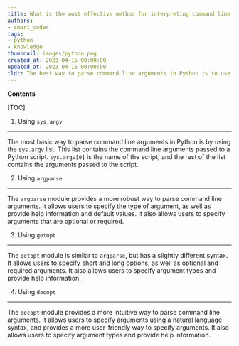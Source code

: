 ```yaml
---
title: What is the most effective method for interpreting command line arguments?
authors:
- smart_coder
tags:
- python
- knowledge
thumbnail: images/python.png
created_at: 2023-04-15 00:00:00
updated_at: 2023-04-15 00:00:00
tldr: The best way to parse command line arguments in Python is to use the argparse library.
---
```


**Contents**

[TOC]

1. Using `sys.argv`
------------------------
The most basic way to parse command line arguments in Python is by using the `sys.argv` list. This list contains the command line arguments passed to a Python script. `sys.argv[0]` is the name of the script, and the rest of the list contains the arguments passed to the script. 

2. Using `argparse`
------------------------
The `argparse` module provides a more robust way to parse command line arguments. It allows users to specify the type of argument, as well as provide help information and default values. It also allows users to specify arguments that are optional or required.

3. Using `getopt`
------------------------
The `getopt` module is similar to `argparse`, but has a slightly different syntax. It allows users to specify short and long options, as well as optional and required arguments. It also allows users to specify argument types and provide help information.

4. Using `docopt`
------------------------
The `docopt` module provides a more intuitive way to parse command line arguments. It allows users to specify arguments using a natural language syntax, and provides a more user-friendly way to specify arguments. It also allows users to specify argument types and provide help information.
